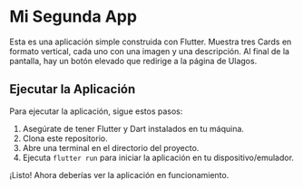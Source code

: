 # Mi Segunda App

Esta es una aplicación simple construida con Flutter. Muestra tres Cards en formato vertical,
cada uno con una imagen y una descripción. Al final de la pantalla, hay un botón elevado que
redirige a la página de Ulagos.

## Ejecutar la Aplicación

Para ejecutar la aplicación, sigue estos pasos:

1. Asegúrate de tener Flutter y Dart instalados en tu máquina.
2. Clona este repositorio.
3. Abre una terminal en el directorio del proyecto.
4. Ejecuta `flutter run` para iniciar la aplicación en tu dispositivo/emulador.

¡Listo! Ahora deberías ver la aplicación en funcionamiento.
